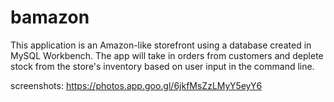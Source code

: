 # bamazon

This application is an Amazon-like storefront using a database created in MySQL Workbench. The app will take in orders from customers and deplete stock from the store's inventory based on user input in the command line.

screenshots: https://photos.app.goo.gl/6jkfMsZzLMyY5eyY6
